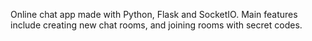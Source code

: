 Online chat app made with Python, Flask and SocketIO. Main features include creating new chat rooms, and joining rooms with secret codes. 
